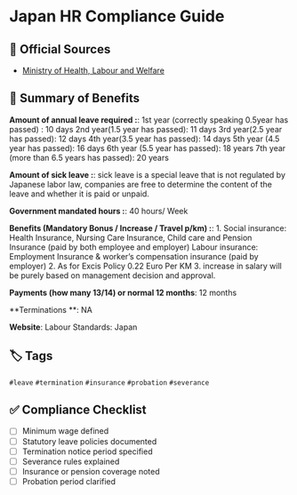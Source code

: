 # Japan HR Compliance Guide

## 📜 Official Sources
- [Ministry of Health, Labour and Welfare](https://www.mhlw.go.jp/english/)

## 🧾 Summary of Benefits
**Amount of annual leave required :**: 1st year (correctly speaking 0.5year has passed) : 10 days
 2nd year(1.5 year has passed): 11 days
 3rd year(2.5 year has passed): 12 days
 4th year(3.5 year has passed): 14 days
 5th year (4.5 year has passed): 16 days
 6th year (5.5 year has passed): 18 years
 7th year (more than 6.5 years has passed): 20 years

**Amount of sick leave :**: sick leave is a special leave that is not regulated by Japanese labor law, companies are free to determine the content of the leave and whether it is paid or unpaid.

**Government mandated hours :**: 40 hours/ Week

**Benefits (Mandatory Bonus / Increase / Travel p/km) :**: 1. Social insurance: Health Insurance, Nursing Care Insurance, Child care and Pension Insurance (paid by both employee and employer)
 Labour insurance: Employment Insurance & worker’s compensation insurance (paid by employer) 
 2. As for Excis Policy 0.22 Euro Per KM
 3. increase in salary will be purely based on management
 decision and approval.

**Payments (how many 13/14) or normal 12 months**: 12 months

**Terminations **: NA

**Website**: Labour Standards: Japan

## 🏷️ Tags
`#leave` `#termination` `#insurance` `#probation` `#severance`

## ✅ Compliance Checklist
- [ ] Minimum wage defined
- [ ] Statutory leave policies documented
- [ ] Termination notice period specified
- [ ] Severance rules explained
- [ ] Insurance or pension coverage noted
- [ ] Probation period clarified
